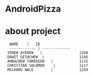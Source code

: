 # AndroidPizza
# about project
      NAME    |   ID
      ------------ | -------------
     YENEW AYENEW   |                 1350
     DAWIT GETACHEW  |                1166
     AMBACHEW TAREKEGN   |            1115
     CHRISTIAN SOLOMON    |           1117
     MELKAMU WALE        |            1259
     
